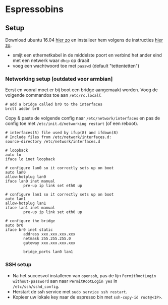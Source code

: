 # Espressobins

## Setup

Download ubuntu 16.04 [hier zo](http://espressobin.net/tech-spec/) en installeer hem volgens de instructies [hier zo](http://wiki.espressobin.net/tiki-index.php?page=Boot+from+removable+storage+-+Ubuntu#Preparing_removable_media_2).

- smijt een ethernetkabel in de middelste poort en verbind het ander eind met een netwerk waar `dhcp` op draait
- voeg een wachtwoord toe met `passwd` (default "tettentetten")

### Networking setup [outdated voor armbian]

Eerst en vooral moet er bij boot een bridge aangemaakt worden. Voeg de volgende commandos toe aan `/etc/rc.local`/.

```shell
# add a bridge called br0 to the interfaces
brctl addbr br0
```

Copy & paste de volgende config naar `/etc/network/interfaces` en pas de config toe met `/etc/init.d/networking restart` (of een reboot).

```shell
# interfaces(5) file used by ifup(8) and ifdown(8)
# Include files from /etc/network/interfaces.d:
source-directory /etc/network/interfaces.d

# loopback
auto lo
iface lo inet loopback

# configure lan0 so it correctly sets up on boot
auto lan0
allow-hotplug lan0
iface lan0 inet manual
        pre-up ip link set eth0 up

# configure lan1 so it correctly sets up on boot
auto lan1
allow-hotplug lan1
iface lan1 inet manual
        pre-up ip link set eth0 up

# configure the bridge
auto br0
iface br0 inet static
        address xxx.xxx.xxx.xxx
        netmask 255.255.255.0
        gateway xxx.xxx.xxx.xxx

        bridge_ports lan0 lan1
```

### SSH setup

- Na het succesvol installeren van `openssh`, pas de lijn `PermitRootLogin without-password` aan naar `PermitRootLogin yes` in `/etc/ssh/sshd_config`.
- Herstart de ssh service met `sudo service ssh restart`.
- Kopieer uw lokale key naar de espresso bin met `ssh-copy-id root@<IP>`.
